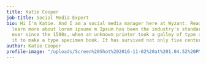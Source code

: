 ```yaml
---
title: Katie Cooper
job-title: Social Media Expert
bio: Hi I'm Katie. And I am a social media manager here at Wyzant. Read my posts to
  learn more about lorem ipsume m Ipsum has been the industry's standard dummy text
  ever since the 1500s, when an unknown printer took a galley of type and scrambled
  it to make a type specimen book. It has survived not only five centuries, b
author: Katie Cooper
profile-image: "/uploads/Screen%20Shot%202016-11-02%20at%201.04.52%20PM.png"
---
```


